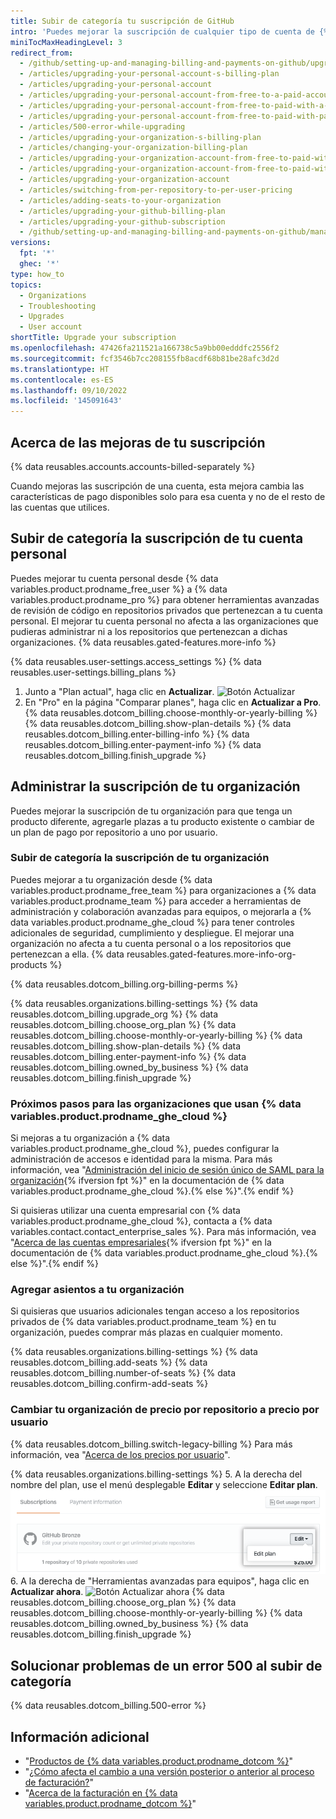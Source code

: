 ```yaml
---
title: Subir de categoría tu suscripción de GitHub
intro: 'Puedes mejorar la suscripción de cualquier tipo de cuenta de {% data variables.product.product_location %} en cualquier momento.'
miniTocMaxHeadingLevel: 3
redirect_from:
  - /github/setting-up-and-managing-billing-and-payments-on-github/upgrading-your-github-subscription
  - /articles/upgrading-your-personal-account-s-billing-plan
  - /articles/upgrading-your-personal-account
  - /articles/upgrading-your-personal-account-from-free-to-a-paid-account
  - /articles/upgrading-your-personal-account-from-free-to-paid-with-a-credit-card
  - /articles/upgrading-your-personal-account-from-free-to-paid-with-paypal
  - /articles/500-error-while-upgrading
  - /articles/upgrading-your-organization-s-billing-plan
  - /articles/changing-your-organization-billing-plan
  - /articles/upgrading-your-organization-account-from-free-to-paid-with-a-credit-card
  - /articles/upgrading-your-organization-account-from-free-to-paid-with-paypal
  - /articles/upgrading-your-organization-account
  - /articles/switching-from-per-repository-to-per-user-pricing
  - /articles/adding-seats-to-your-organization
  - /articles/upgrading-your-github-billing-plan
  - /articles/upgrading-your-github-subscription
  - /github/setting-up-and-managing-billing-and-payments-on-github/managing-billing-for-your-github-account/upgrading-your-github-subscription
versions:
  fpt: '*'
  ghec: '*'
type: how_to
topics:
  - Organizations
  - Troubleshooting
  - Upgrades
  - User account
shortTitle: Upgrade your subscription
ms.openlocfilehash: 47426fa211521a166738c5a9bb00edddfc2556f2
ms.sourcegitcommit: fcf3546b7cc208155fb8acdf68b81be28afc3d2d
ms.translationtype: HT
ms.contentlocale: es-ES
ms.lasthandoff: 09/10/2022
ms.locfileid: '145091643'
---
```

## Acerca de las mejoras de tu suscripción

{% data reusables.accounts.accounts-billed-separately %}

Cuando mejoras las suscripción de una cuenta, esta mejora cambia las características de pago disponibles solo para esa cuenta y no de el resto de las cuentas que utilices.

## Subir de categoría la suscripción de tu cuenta personal

Puedes mejorar tu cuenta personal desde {% data variables.product.prodname_free_user %} a {% data variables.product.prodname_pro %} para obtener herramientas avanzadas de revisión de código en repositorios privados que pertenezcan a tu cuenta personal. El mejorar tu cuenta personal no afecta a las organizaciones que pudieras administrar ni a los repositorios que pertenezcan a dichas organizaciones. {% data reusables.gated-features.more-info %}

{% data reusables.user-settings.access_settings %} {% data reusables.user-settings.billing_plans %}
1. Junto a "Plan actual", haga clic en **Actualizar**.
  ![Botón Actualizar](/assets/images/help/billing/settings_billing_user_upgrade.png)
2. En "Pro" en la página "Comparar planes", haga clic en **Actualizar a Pro**.
{% data reusables.dotcom_billing.choose-monthly-or-yearly-billing %} {% data reusables.dotcom_billing.show-plan-details %} {% data reusables.dotcom_billing.enter-billing-info %} {% data reusables.dotcom_billing.enter-payment-info %} {% data reusables.dotcom_billing.finish_upgrade %}

## Administrar la suscripción de tu organización

Puedes mejorar la suscripción de tu organización para que tenga un producto diferente, agregarle plazas a tu producto existente o cambiar de un plan de pago por repositorio a uno por usuario.

### Subir de categoría la suscripción de tu organización

Puedes mejorar a tu organización desde {% data variables.product.prodname_free_team %} para organizaciones a {% data variables.product.prodname_team %} para acceder a herramientas de administración y colaboración avanzadas para equipos, o mejorarla a {% data variables.product.prodname_ghe_cloud %} para tener controles adicionales de seguridad, cumplimiento y despliegue. El mejorar una organización no afecta a tu cuenta personal o a los repositorios que pertenezcan a ella. {% data reusables.gated-features.more-info-org-products %}

{% data reusables.dotcom_billing.org-billing-perms %}

{% data reusables.organizations.billing-settings %} {% data reusables.dotcom_billing.upgrade_org %} {% data reusables.dotcom_billing.choose_org_plan %} {% data reusables.dotcom_billing.choose-monthly-or-yearly-billing %} {% data reusables.dotcom_billing.show-plan-details %} {% data reusables.dotcom_billing.enter-payment-info %} {% data reusables.dotcom_billing.owned_by_business %} {% data reusables.dotcom_billing.finish_upgrade %}

### Próximos pasos para las organizaciones que usan {% data variables.product.prodname_ghe_cloud %}

Si mejoras a tu organización a {% data variables.product.prodname_ghe_cloud %}, puedes configurar la administración de accesos e identidad para la misma. Para más información, vea "[Administración del inicio de sesión único de SAML para la organización](/enterprise-cloud@latest/organizations/managing-saml-single-sign-on-for-your-organization){% ifversion fpt %}" en la documentación de {% data variables.product.prodname_ghe_cloud %}.{% else %}".{% endif %}

Si quisieras utilizar una cuenta empresarial con {% data variables.product.prodname_ghe_cloud %}, contacta a {% data variables.contact.contact_enterprise_sales %}. Para más información, vea "[Acerca de las cuentas empresariales](/enterprise-cloud@latest/admin/overview/about-enterprise-accounts){% ifversion fpt %}" en la documentación de {% data variables.product.prodname_ghe_cloud %}.{% else %}".{% endif %}

### Agregar asientos a tu organización

Si quisieras que usuarios adicionales tengan acceso a los repositorios privados de {% data variables.product.prodname_team %} en tu organización, puedes comprar más plazas en cualquier momento.

{% data reusables.organizations.billing-settings %} {% data reusables.dotcom_billing.add-seats %} {% data reusables.dotcom_billing.number-of-seats %} {% data reusables.dotcom_billing.confirm-add-seats %}

### Cambiar tu organización de precio por repositorio a precio por usuario

{% data reusables.dotcom_billing.switch-legacy-billing %} Para más información, vea "[Acerca de los precios por usuario](/articles/about-per-user-pricing)".

{% data reusables.organizations.billing-settings %}
5. A la derecha del nombre del plan, use el menú desplegable **Editar** y seleccione **Editar plan**.
  ![Menú desplegable Editar](/assets/images/help/billing/per-user-upgrade-button.png)
6. A la derecha de "Herramientas avanzadas para equipos", haga clic en **Actualizar ahora**.
  ![Botón Actualizar ahora](/assets/images/help/billing/per-user-upgrade-now-button.png) {% data reusables.dotcom_billing.choose_org_plan %} {% data reusables.dotcom_billing.choose-monthly-or-yearly-billing %} {% data reusables.dotcom_billing.owned_by_business %} {% data reusables.dotcom_billing.finish_upgrade %}

## Solucionar problemas de un error 500 al subir de categoría

{% data reusables.dotcom_billing.500-error %}

## Información adicional

- "[Productos de {% data variables.product.prodname_dotcom %}](/articles/github-s-products)"
- "[¿Cómo afecta el cambio a una versión posterior o anterior al proceso de facturación?](/articles/how-does-upgrading-or-downgrading-affect-the-billing-process)"
- "[Acerca de la facturación en {% data variables.product.prodname_dotcom %}](/articles/about-billing-on-github)"

